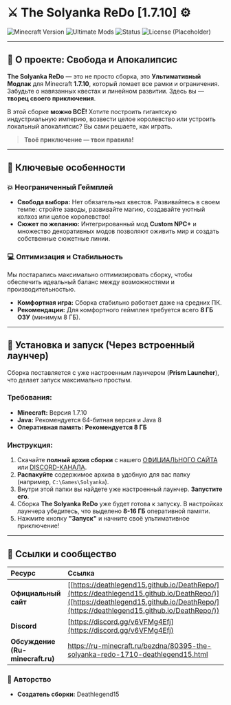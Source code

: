# ⚔️ The Solyanka ReDo [1.7.10] ⚙️

![Minecraft Version](https://img.shields.io/badge/Minecraft-1.7.10-blue.svg)
![Ultimate Mods](https://img.shields.io/badge/Категория-Ultimate%20Mods-red.svg)
![Status](https://img.shields.io/badge/Статус-BETA%20v1562.13b-orange.svg)
![License (Placeholder)](https://img.shields.io/badge/Лицензия-Custom-lightgrey.svg)

---

## 🌟 О проекте: Свобода и Апокалипсис

**The Solyanka ReDo** — это не просто сборка, это **Ультимативный Модпак** для Minecraft **1.7.10**, который ломает все рамки и ограничения. Забудьте о навязанных квестах и линейном развитии. Здесь вы — **творец своего приключения**.

В этой сборке **можно ВСЁ!** Хотите построить гигантскую индустриальную империю, возвести целое королевство или устроить локальный апокалипсис? Вы сами решаете, как играть.

> **Твоё приключение — твои правила!**

---

## 🚀 Ключевые особенности

### 💥 Неограниченный Геймплей
* **Свобода выбора:** Нет обязательных квестов. Развивайтесь в своем темпе: стройте заводы, развивайте магию, создавайте уютный колхоз или целое королевство!
* **Сюжет по желанию:** Интегрированный мод **Custom NPC+** и множество декоративных модов позволяют оживить мир и создать собственные сюжетные линии.

### 💻 Оптимизация и Стабильность
Мы постарались максимально оптимизировать сборку, чтобы обеспечить идеальный баланс между возможностями и производительностью.

* **Комфортная игра:** Сборка стабильно работает даже на средних ПК.
* **Рекомендации:** Для комфортного геймплея требуется всего **8 ГБ ОЗУ** (минимум 8 ГБ).

---

## 💾 Установка и запуск (Через встроенный лаунчер)

Сборка поставляется с уже настроенным лаунчером (**Prism Launcher**), что делает запуск максимально простым.

### Требования:
* **Minecraft:** Версия 1.7.10
* **Java:** Рекомендуется 64-битная версия и Java 8
* **Оперативная память:** **Рекомендуется 8 ГБ**

### Инструкция:

1.  Скачайте **полный архив сборки** с нашего [ОФИЦИАЛЬНОГО САЙТА](https://sites.google.com/view/thesolyanka/) или [DISCORD-КАНАЛА](https://discord.gg/v6VFMg4Efj).
2.  **Распакуйте** содержимое архива в удобную для вас папку (например, `C:\Games\Solyanka`).
3.  Внутри этой папки вы найдете уже настроенный лаунчер. **Запустите его**.
4.  Сборка **The Solyanka ReDo** уже будет готова к запуску. В настройках лаунчера убедитесь, что выделено **8-16 ГБ** оперативной памяти.
5.  Нажмите кнопку **"Запуск"** и начните своё ультимативное приключение!

---

## 🔗 Ссылки и сообщество

| Ресурс | Ссылка |
| :--- | :--- |
| **Официальный сайт** | [[https://deathlegend15.github.io/DeathRepo/](https://deathlegend15.github.io/DeathRepo/)]([https://deathlegend15.github.io/DeathRepo/](https://deathlegend15.github.io/DeathRepo/)) |
| **Discord** | [https://discord.gg/v6VFMg4Efj](https://discord.gg/v6VFMg4Efj) |
| **Обсуждение (Ru-minecraft.ru)** | https://ru-minecraft.ru/bezdna/80395-the-solyanka-redo-1710-deathlegend15.html |

### 🤝 Авторство

* **Создатель сборки:** Deathlegend15 
